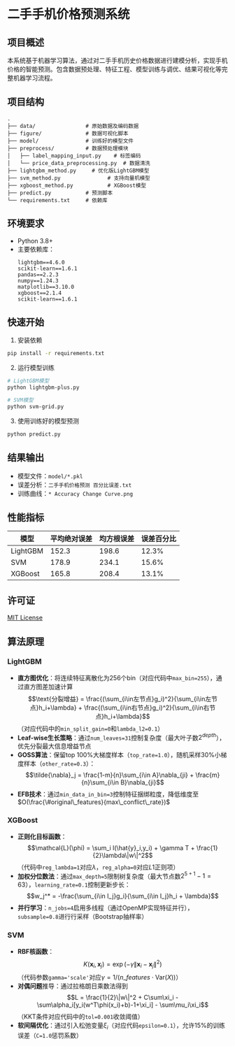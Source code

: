 # 二手手机价格预测系统

## 项目概述
本系统基于机器学习算法，通过对二手手机历史价格数据进行建模分析，实现手机价格的智能预测。包含数据预处理、特征工程、模型训练与调优、结果可视化等完整机器学习流程。

## 项目结构
```
.
├── data/                # 原始数据及编码数据
├── figure/              # 数据可视化脚本
├── model/               # 训练好的模型文件
├── preprocess/          # 数据预处理模块
│   ├── label_mapping_input.py    # 标签编码
│   └── price_data_preprocessing.py  # 数据清洗
├── lightgbm_method.py     # 优化版LightGBM模型
├── svm_method.py               # 支持向量机模型
├── xgboost_method.py           # XGBoost模型
├── predict.py           # 预测脚本
└── requirements.txt     # 依赖库
```

## 环境要求
- Python 3.8+
- 主要依赖库：
  ```
  lightgbm==4.6.0
  scikit-learn==1.6.1
  pandas==2.2.3
  numpy==1.24.3
  matplotlib==3.10.0
  xgboost==2.1.4
  scikit-learn==1.6.1
  ```

## 快速开始
1. 安装依赖
```bash
pip install -r requirements.txt
```

2. 运行模型训练
```bash
# LightGBM模型
python lightgbm-plus.py

# SVM模型
python svm-grid.py
```

3. 使用训练好的模型预测
```bash
python predict.py
```

## 结果输出
- 模型文件：`model/*.pkl`
- 误差分析：`二手手机价格预测 百分比误差.txt`
- 训练曲线：`* Accuracy Change Curve.png`

## 性能指标
| 模型        | 平均绝对误差 | 均方根误差 | 误差百分比 |
|-----------|--------|--------|-------|
| LightGBM  | 152.3  | 198.6  | 12.3% |
| SVM       | 178.9  | 234.1  | 15.6% |
| XGBoost     | 165.8  | 208.4  | 13.1% |

## 许可证
[MIT License](LICENSE)

## 算法原理

### LightGBM
- **直方图优化**：将连续特征离散化为256个bin（对应代码中`max_bin=255`），通过直方图差加速计算
  $$\text{分裂增益} = \frac{(\sum_{i\in左节点}g_i)^2}{\sum_{i\in左节点}h_i+\lambda} + \frac{(\sum_{i\in右节点}g_i)^2}{\sum_{i\in右节点}h_i+\lambda}$$
  （对应代码中的`min_split_gain=0`和`lambda_l2=0.1`）
- **Leaf-wise生长策略**：通过`num_leaves=31`控制复杂度（最大叶子数$2^{depth}$），优先分裂最大信息增益节点
- **GOSS算法**：保留top 100%大梯度样本（`top_rate=1.0`），随机采样30%小梯度样本（`other_rate=0.3`）：
  $$\tilde{\nabla}_j = \frac{1-m}{n}\sum_{i\in A}\nabla_{ji} + \frac{m}{n}\sum_{i\in B}\nabla_{ji}$$
- **EFB技术**：通过`min_data_in_bin=3`控制特征捆绑粒度，降低维度至$O(\frac{\#original\_features}{max\_conflict\_rate})$

### XGBoost
- **正则化目标函数**：
  $$\mathcal{L}(\phi) = \sum_i l(\hat{y}_i,y_i) + \gamma T + \frac{1}{2}\lambda\|w\|^2$$
  （代码中`reg_lambda=1`对应$\lambda$，`reg_alpha=0`对应$L1$正则项）
- **加权分位数法**：通过`max_depth=5`限制树复杂度（最大节点数$2^{5+1}-1=63$），`learning_rate=0.1`控制更新步长：
  $$w_j^* = -\frac{\sum_{i\in I_j}g_i}{\sum_{i\in I_j}h_i + \lambda}$$
- **并行学习**：`n_jobs=4`启用多线程（通过OpenMP实现特征并行），`subsample=0.8`进行行采样（Bootstrap抽样率）

### SVM
- **RBF核函数**：
  $$K(\mathbf{x}_i,\mathbf{x}_j) = \exp\left(-\gamma\|\mathbf{x}_i-\mathbf{x}_j\|^2\right)$$
  （代码参数`gamma='scale'`对应$\gamma=1/(n\_features \cdot \mathrm{Var}(X))$）
- **对偶问题**推导：通过拉格朗日乘数法得到
  $$L = \frac{1}{2}\|w\|^2 + C\sum\xi_i - \sum\alpha_i[y_i(w^T\phi(x_i)+b)-1+\xi_i] - \sum\mu_i\xi_i$$
  （KKT条件对应代码中的`tol=0.001`收敛阈值）
- **软间隔优化**：通过引入松弛变量$\xi_i$（对应代码`epsilon=0.1`），允许15%的训练误差（`C=1.0`惩罚系数）
